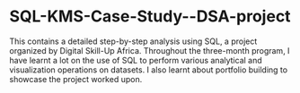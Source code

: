 # SQL-KMS-Case-Study--DSA-project
This contains a detailed step-by-step analysis using SQL, a project organized by Digital Skill-Up Africa.  Throughout the three-month program, I have learnt a lot on the use of SQL to perform various analytical and visualization operations on datasets. I also learnt about portfolio building to showcase the project worked upon.

